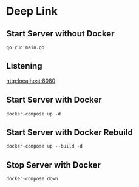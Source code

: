 # Deep Link

## Start Server without Docker
```
go run main.go
```

## Listening
[http:localhost:8080](http:localhost:8080)

## Start Server with Docker
```
docker-compose up -d
```

## Start Server with Docker Rebuild
```
docker-compose up --build -d
```

## Stop Server with Docker
```
docker-compose down
```
